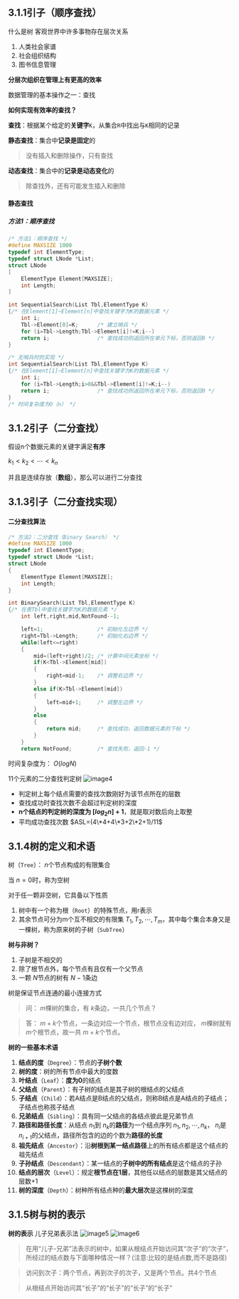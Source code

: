 ## 3.1.1引子（顺序查找）
什么是树
客观世界中许多事物存在层次关系
1. 人类社会家谱
2. 社会组织结构
3. 图书信息管理

**分层次组织在管理上有更高的效率**

数据管理的基本操作之一：查找

**如何实现有效率的查找？**

**查找**：根据某个给定的**关键字**`K`，从集合`R`中找出与`K`相同的记录

**静态查找**：集合中**记录是固定**的
>没有插入和删除操作，只有查找

**动态查找**：集合中的**记录是动态变化**的
>除查找外，还有可能发生插入和删除

#### 静态查找
##### 方法1：顺序查找
```C
/* 方法1：顺序查找 */
#define MAXSIZE 1000
typedef int ElementType;
typedef struct LNode *List;
struct LNode
[
    ElementType Element[MAXSIZE];
    int Length;
]

int SequentialSearch(List Tbl,ElementType K)
{/* 在Element[1]~Element[n]中查找关键字为K的数据元素 */
    int i;
    Tbl->Element[0]=K;      /* 建立哨兵 */
    for (i=Tbl->Length;Tbl->Element[i]!=K;i--)
    return i;               /* 查找成功则返回所在单元下标，否则返回0 */
}

/* 无哨兵时的实现 */
int SequentialSearch(List Tbl,ElementType K)
{/* 在Element[1]~Element[n]中查找关键字为K的数据元素 */
    int i;
    for (i=Tbl->Length;i>0&&Tbl->Element[i]!=K;i--)
    return i;               /* 查找成功则返回所在单元下标，否则返回0 */
}
/* 时间复杂度为O（n） */
```

## 3.1.2引子（二分查找）
假设n个数据元素的关键字满足**有序**

$k_1<k_2<\cdots<k_n$

并且是连续存放（**数组**），那么可以进行二分查找
## 3.1.3引子（二分查找实现）
#### 二分查找算法
```C
/* 方法2：二分查找（Binary Search） */
#define MAXSIZE 1000
typedef int ElementType;
typedef struct LNode *List;
struct LNode
{
    ElementType Element[MAXSIZE];
    int Length;
}

int BinarySearch(List Tbl,ElementType K)
{/* 在表Tbl中查找关键字为K的数据元素 */
    int left,right,mid,NotFound--1;

    left=1;                 /* 初始化左边界 */
    right=Tbl->Length;      /* 初始化右边界 */
    while(left<=right)
    {
        mid=(left+right)/2; /* 计算中间元素坐标 */
        if(K<Tbl->Element[mid])
        {
            right=mid-1;    /* 调整右边界 */
        }
        else if(K>Tbl->Element[mid])
        {
            left=mid+1;     /* 调整左边界 */
        }
        else
        {
            return mid;     /* 查找成功，返回数据元素的下标 */
        }
    }
    return NotFound;        /* 查找失败，返回-1 */
```
时间复杂度为： $O(logN)$

11个元素的二分查找判定树
![image4](image/image4.png)
* 判定树上每个结点需要的查找次数刚好为该节点所在的层数
* 查找成功时查找次数不会超过判定树的深度
* **n个结点的判定树的深度为 $[log_2n]+1$**，就是取对数后向上取整
* 平均成功查找次数 $ASL=(4\*4+4\*3+2\*2+1)/11$
## 3.1.4树的定义和术语
树（`Tree`）： $n$个节点构成的有限集合

当 $n=0$时，称为空树

对于任一颗非空树，它具备以下性质
1. 树中有一个称为根（`Root`）的特殊节点，用r表示
2. 其余节点可分为m个互不相交的有限集 $T_1,T_2,\cdots,T_m$，其中每个集合本身又是一棵树，称为原来树的子树（`SubTree`）

**树与非树？**
1. 子树是不相交的
2. 除了根节点外，每个节点有且仅有一个父节点
3. 一颗 $N$节点的树有 $N-1$条边

树是保证节点连通的最小连接方式
>问： $m$棵树的集合，有 $k$条边，一共几个节点？

>答： $m+k$个节点，一条边对应一个节点，根节点没有边对应， $m$棵树就有 $m$个根节点，故一共 $m+k$个节点。

**树的一些基本术语**
1. **结点的度**（`Degree`）：节点的**子树个数**
2. **树的度**：树的所有节点中最大的度数
3. **叶结点**（`Leaf`）：**度为0**的结点
4. **父结点**（`Parent`）：有子树的结点是其子树的根结点的父结点
5. **子结点**（`Child`）：若A结点是B结点的父结点，则称B结点是A结点的子结点；子结点也称孩子结点
6. **兄弟结点**（`Sibling`）：具有同一父结点的各结点彼此是兄弟节点
7. **路径和路径长度**：从结点 $n_1$到 $n_k$的**路径**为一个结点序列 $n_1,n_2,\cdots,n_k$， $n_i$是 $n_{i+1}$的父结点，路径所包含的边的个数为**路径的长度**
8. **祖先结点**（`Ancestor`）：沿**树根到某一结点路径**上的所有结点都是这个结点的祖先结点
9. **子孙结点**（`Descendant`）：某一结点的**子树中的所有结点**是这个结点的子孙
10. **结点的层次**（`Level`）：规定**根节点在1层**，其他任以结点的层数是其父结点的层数+1
11. **树的深度**（`Depth`）：树种所有结点种的**最大层次**是这棵树的深度
## 3.1.5树与树的表示
**树的表示**
儿子兄弟表示法
![image5](image/image5.png)
![image6](image/image6.png)
>在用“儿子-兄弟”法表示的树中，如果从根结点开始访问其“次子”的“次子”，所经过的结点数与下面哪种情况一样？(注意:比较的是结点数,而不是路径)

>访问到次子：两个节点，再到次子的次子，又是两个节点。共4个节点

>从根结点开始访问其“长子”的“长子”的“长子”的“长子”
